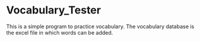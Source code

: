 # Vocabulary_Tester
This is a simple program to practice vocabulary. The vocabulary database is the excel file in which words can be added.
